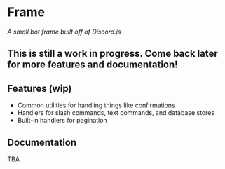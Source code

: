 # Frame
*A small bot frame built off of Discord.js*

## This is still a work in progress. Come back later for more features and documentation!

## Features (wip)
- Common utilities for handling things like confirmations
- Handlers for slash commands, text commands, and database stores
- Built-in handlers for pagination

## Documentation
TBA